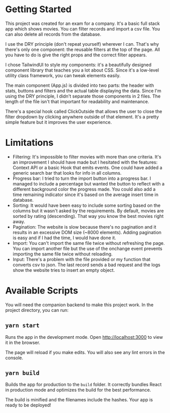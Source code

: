 # Getting Started

This project was created for an exam for a company. It's a basic full stack app
which shows movies. You can filter records and import a csv file. You can also
delete all records from the database.

I use the DRY principle (don't repeat yourself)
wherever I can. That's why there's only one component: the reusable filters
at the top of the page. All you have to do is give the right props and the
correct filter appears.

I chose TailwindUI to style my components: it's a beautifully designed
component library that teaches you a lot about CSS. Since it's a low-level
utility class framework, you can tweak elements easily.

The main component (App.js) is divided into two parts: the header with stats,
buttons and filters and the actual table displaying the data. Since I'm using
the DRY principle, I didn't separate those components in 2 files. The length
of the file isn't that important for readability and maintenance.

There's a special hook called ClickOutside that allows the user to close the
filter dropdown by clicking anywhere outside of that element. It's a pretty
simple feature but it improves the user experience.

# Limitations

- Filtering: It's impossible to filter movies with more than one criteria. It's
  an improvement I should have made but I hesitated with the features:
  Context API or a basic Hook that emits events. One could have added a generic
  search bar that looks for info in all columns.
- Progress bar: I tried to turn the import button into a progress bar. I
  managed to include a percentage but wanted the button to reflect with a
  different background color the progress made. You could also add a time
  remaining indicator since it's based on the average insert time in database.
- Sorting: It would have been easy to include some sorting based on the
  columns but it wasn't asked by the requirements. By default, movies are
  sorted by rating (descending). That way you know the best movies right away.
- Pagination: The website is slow because there's no pagination and it results
  in an excessive DOM size (~8000 elements). Adding pagination is easy and if I
  had the time, I would have done it.
- Import: You can't import the same file twice without refreshing the page. You
  can import another file but the use of the onchange event prevents importing
  the same file twice without reloading.
- Input: There's a problem with the file provided or my function that converts
  csv to json. The last record sends a bad request and the logs show the website
  tries to insert an empty object.

# Available Scripts

You will need the companion backend to make this project work. In the project
directory, you can run:

## `yarn start`

Runs the app in the development mode. Open
[http://localhost:3000](http://localhost:3000) to view it in the browser.

The page will reload if you make edits. You will also see any lint errors in
the console.

## `yarn build`

Builds the app for production to the `build` folder. It correctly bundles React
in production mode and optimizes the build for the best performance.

The build is minified and the filenames include the hashes. Your app is ready
to be deployed!
